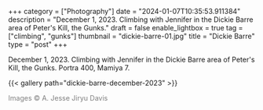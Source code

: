 +++
category = ["Photography"]
date = "2024-01-07T10:35:53.911384"
description = "December 1, 2023. Climbing with Jennifer in the Dickie Barre area of Peter's Kill, the Gunks."
draft = false
enable_lightbox = true
tag = ["climbing", "gunks"]
thumbnail = "dickie-barre-01.jpg"
title = "Dickie Barre"
type = "post"
+++

December 1, 2023. Climbing with Jennifer in the Dickie Barre area of Peter's Kill, the Gunks. Portra 400, Mamiya 7.

{{< gallery path="dickie-barre-december-2023" >}}

<span style="color: gray">Images &copy; A. Jesse Jiryu Davis</span>
